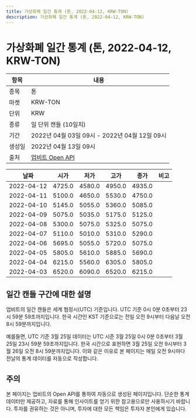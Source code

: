 ```yaml
---
title: 가상화폐 일간 통계 (톤, 2022-04-12, KRW-TON)
description: 가상화폐 일간 통계 (톤, 2022-04-12, KRW-TON)
---
```



가상화폐 일간 통계 (톤, 2022-04-12, KRW-TON)
===

|항목|내용|
|--|--|
|종목|톤|
|마켓|KRW-TON|
|단위|KRW|
|종류|일 단위 캔들 (10일치)|
|기간|2022년 04월 03일 09시 - 2022년 04월 12일 09시|
|생성일|2022년 04월 13일 09시|
|출처|[업비트 Open API](https://docs.upbit.com)|


|날짜|시가|저가|고가|종가|비고|
|--|--|--|--|--|--|
|2022-04-12|4725.0|4580.0|4950.0|4935.0|    |
|2022-04-11|5100.0|4650.0|5530.0|4750.0|    |
|2022-04-10|5145.0|5055.0|5360.0|5085.0|    |
|2022-04-09|5075.0|5035.0|5175.0|5125.0|    |
|2022-04-08|5300.0|5075.0|5325.0|5075.0|    |
|2022-04-07|5110.0|5010.0|5310.0|5290.0|    |
|2022-04-06|5695.0|5055.0|5720.0|5075.0|    |
|2022-04-05|5805.0|5610.0|5885.0|5690.0|    |
|2022-04-04|6215.0|5560.0|6305.0|5805.0|    |
|2022-04-03|6520.0|6090.0|6520.0|6215.0|    |


일간 캔들 구간에 대한 설명
---


업비트의 일간 캔들은 세계 협정시(UTC) 기준입니다. 
UTC 기준 0시 0분 0초부터 23시 59분 59초까지입니다. 
한국 시간인 KST 기준으로는 전일 오전 9시부터 다음날 오전 8시 59분까지입니다. 


예를들면, UTC 기준 3월 25일 데이터는 UTC 시준 3월 25일 0시 0분 0초부터 3월 25일 23시 59분 59초까지입니다. 
한국 시간으로 표현하면 3월 25일 오전 9시부터 3월 26일 오전 8시 59분까지입니다. 
이와 같은 이유로 본 페이지는 매일 오전 9시마다 전날의 통계 데이터를 자동으로 작성합니다. 


주의
---


본 페이지는 업비트의 Open API를 통하여 자동으로 생성된 페이지입니다. 
단순한 통계 데이터만 제공하고, 자료를 통해 인사이트를 얻기 위한 참고용으로만 사용하시기 바랍니다. 
투자를 권유하는 것은 아니며, 투자에 대한 모든 책임은 투자자 본인에게 있습니다. 
